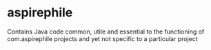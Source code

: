 aspirephile
===========

Contains Java code common, utile and essential to the functioning of com.aspirephile projects and yet not specific to a particular project
